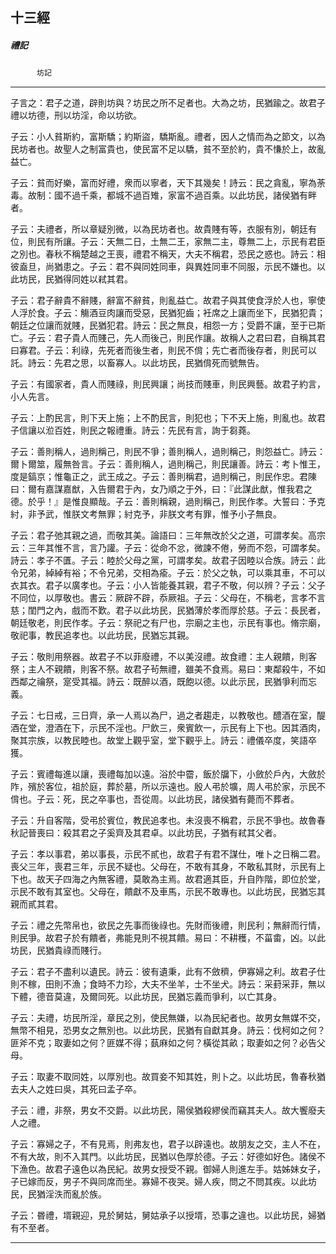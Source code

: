 

## 十三經

##### 禮記
　　　`坊記`

* * *

子言之：君子之道，辟則坊與？坊民之所不足者也。大為之坊，民猶踰之。故君子禮以坊德，刑以坊淫，命以坊欲。

子云：小人貧斯約，富斯驕；約斯盜，驕斯亂。禮者，因人之情而為之節文，以為民坊者也。故聖人之制富貴也，使民富不足以驕，貧不至於約，貴不慊於上，故亂益亡。

子云：貧而好樂，富而好禮，衆而以寧者，天下其幾矣！詩云：民之貪亂，寧為荼毒。故制：國不過千乘，都城不過百雉，家富不過百乘。以此坊民，諸侯猶有畔者。

子云：夫禮者，所以章疑別微，以為民坊者也。故貴賤有等，衣服有別，朝廷有位，則民有所讓。子云：天無二日，土無二王，家無二主，尊無二上，示民有君臣之別也。春秋不稱楚越之王喪，禮君不稱天，大夫不稱君，恐民之惑也。詩云：相彼盍旦，尚猶患之。子云：君不與同姓同車，與異姓同車不同服，示民不嫌也。以此坊民，民猶得同姓以弒其君。

子云：君子辭貴不辭賤，辭富不辭貧，則亂益亡。故君子與其使食浮於人也，寧使人浮於食。子云：觴酒豆肉讓而受惡，民猶犯齒；衽席之上讓而坐下，民猶犯貴；朝廷之位讓而就賤，民猶犯君。詩云：民之無良，相怨一方；受爵不讓，至于已斯亡。子云：君子貴人而賤己，先人而後己，則民作讓。故稱人之君曰君，自稱其君曰寡君。子云：利祿，先死者而後生者，則民不偝；先亡者而後存者，則民可以託。詩云：先君之思，以畜寡人。以此坊民，民猶偝死而號無告。

子云：有國家者，貴人而賤祿，則民興讓；尚技而賤車，則民興藝。故君子約言，小人先言。

子云：上酌民言，則下天上施；上不酌民言，則犯也；下不天上施，則亂也。故君子信讓以涖百姓，則民之報禮重。詩云：先民有言，詢于芻蕘。

子云：善則稱人，過則稱己，則民不爭；善則稱人，過則稱己，則怨益亡。詩云：爾卜爾筮，履無咎言。子云：善則稱人，過則稱己，則民讓善。詩云：考卜惟王，度是鎬京；惟龜正之，武王成之。子云：善則稱君，過則稱己，則民作忠。君陳曰：爾有嘉謀嘉猷，入告爾君于內，女乃順之于外，曰：『此謀此猷，惟我君之德。於乎！』是惟良顯哉。子云：善則稱親，過則稱己，則民作孝。大誓曰：予克紂，非予武，惟朕文考無罪；紂克予，非朕文考有罪，惟予小子無良。

子云：君子弛其親之過，而敬其美。論語曰：三年無改於父之道，可謂孝矣。高宗云：三年其惟不言，言乃讙。子云：從命不忿，微諫不倦，勞而不怨，可謂孝矣。詩云：孝子不匱。子云：睦於父母之黨，可謂孝矣。故君子因睦以合族。詩云：此令兄弟，綽綽有裕；不令兄弟，交相為瘉。子云：於父之執，可以乘其車，不可以衣其衣。君子以廣孝也。子云：小人皆能養其親，君子不敬，何以辨？子云：父子不同位，以厚敬也。書云：厥辟不辟，忝厥祖。子云：父母在，不稱老，言孝不言慈；閨門之內，戲而不歎。君子以此坊民，民猶薄於孝而厚於慈。子云：長民者，朝廷敬老，則民作孝。子云：祭祀之有尸也，宗廟之主也，示民有事也。脩宗廟，敬祀事，教民追孝也。以此坊民，民猶忘其親。

子云：敬則用祭器。故君子不以菲廢禮，不以美沒禮。故食禮：主人親饋，則客祭；主人不親饋，則客不祭。故君子茍無禮，雖美不食焉。易曰：東鄰殺牛，不如西鄰之禴祭，寔受其福。詩云：既醉以酒，既飽以德。以此示民，民猶爭利而忘義。

子云：七日戒，三日齊，承一人焉以為尸，過之者趨走，以教敬也。醴酒在室，醍酒在堂，澄酒在下，示民不淫也。尸飲三，衆賓飲一，示民有上下也。因其酒肉，聚其宗族，以教民睦也。故堂上觀乎室，堂下觀乎上。詩云：禮儀卒度，笑語卒獲。

子云：賓禮每進以讓，喪禮每加以遠。浴於中霤，飯於牖下，小斂於戶內，大斂於阼，殯於客位，祖於庭，葬於墓，所以示遠也。殷人弔於壙，周人弔於家，示民不偝也。子云：死，民之卒事也，吾從周。以此坊民，諸侯猶有薨而不葬者。

子云：升自客階，受弔於賓位，教民追孝也。未沒喪不稱君，示民不爭也。故魯春秋記晉喪曰：殺其君之子奚齊及其君卓。以此坊民，子猶有弒其父者。

子云：孝以事君，弟以事長，示民不貳也，故君子有君不謀仕，唯卜之日稱二君。喪父三年，喪君三年，示民不疑也。父母在，不敢有其身，不敢私其財，示民有上下也。故天子四海之內無客禮，莫敢為主焉。故君適其臣，升自阼階，即位於堂，示民不敢有其室也。父母在，饋獻不及車馬，示民不敢專也。以此坊民，民猶忘其親而貳其君。

子云：禮之先幣帛也，欲民之先事而後祿也。先財而後禮，則民利；無辭而行情，則民爭。故君子於有饋者，弗能見則不視其饋。易曰：不耕穫，不菑畬，凶。以此坊民，民猶貴祿而賤行。

子云：君子不盡利以遺民。詩云：彼有遺秉，此有不斂穧，伊寡婦之利。故君子仕則不稼，田則不漁；食時不力珍，大夫不坐羊，士不坐犬。詩云：采葑采菲，無以下體，德音莫違，及爾同死。以此坊民，民猶忘義而爭利，以亡其身。

子云：夫禮，坊民所淫，章民之別，使民無嫌，以為民紀者也。故男女無媒不交，無幣不相見，恐男女之無別也。以此坊民，民猶有自獻其身。詩云：伐柯如之何？匪斧不克；取妻如之何？匪媒不得；蓺麻如之何？橫從其畝；取妻如之何？必告父母。

子云：取妻不取同姓，以厚別也。故買妾不知其姓，則卜之。以此坊民，魯春秋猶去夫人之姓曰吳，其死曰孟子卒。

子云：禮，非祭，男女不交爵。以此坊民，陽侯猶殺繆侯而竊其夫人。故大饗廢夫人之禮。

子云：寡婦之子，不有見焉，則弗友也，君子以辟遠也。故朋友之交，主人不在，不有大故，則不入其門。以此坊民，民猶以色厚於德。子云：好德如好色。諸侯不下漁色。故君子遠色以為民紀。故男女授受不親。御婦人則進左手。姑姊妹女子，子已嫁而反，男子不與同席而坐。寡婦不夜哭。婦人疾，問之不問其疾。以此坊民，民猶淫泆而亂於族。

子云：昬禮，壻親迎，見於舅姑，舅姑承子以授壻，恐事之違也。以此坊民，婦猶有不至者。

* * *

